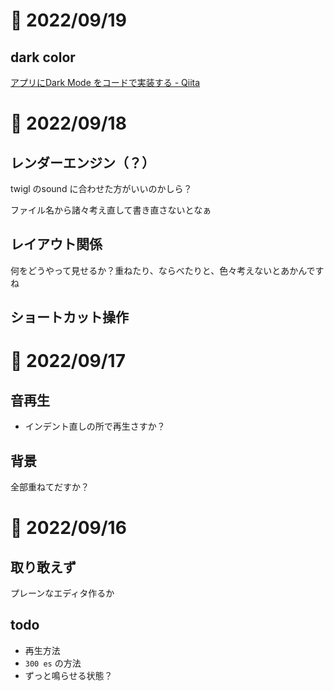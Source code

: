 # 📝 2022/09/19

## dark color

[アプリにDark Mode をコードで実装する - Qiita](https://qiita.com/tamappe/items/3bf89a55ab85d0488b8a)

# 📝 2022/09/18

## レンダーエンジン（？）

twigl のsound に合わせた方がいいのかしら？

ファイル名から諸々考え直して書き直さないとなぁ

## レイアウト関係

何をどうやって見せるか？重ねたり、ならべたりと、色々考えないとあかんですね

## ショートカット操作

# 📝 2022/09/17

## 音再生

- インデント直しの所で再生さすか？

## 背景

全部重ねてだすか？

# 📝 2022/09/16

## 取り敢えず

プレーンなエディタ作るか

## todo

- 再生方法
- `300 es` の方法
- ずっと鳴らせる状態？
